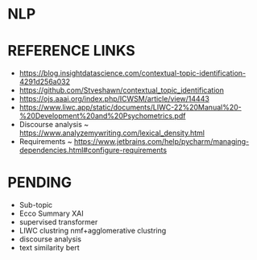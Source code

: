 # NLP
# REFERENCE LINKS
- https://blog.insightdatascience.com/contextual-topic-identification-4291d256a032
- https://github.com/Stveshawn/contextual_topic_identification
- https://ojs.aaai.org/index.php/ICWSM/article/view/14443
- https://www.liwc.app/static/documents/LIWC-22%20Manual%20-%20Development%20and%20Psychometrics.pdf
- Discourse analysis ~ https://www.analyzemywriting.com/lexical_density.html
- Requirements ~ https://www.jetbrains.com/help/pycharm/managing-dependencies.html#configure-requirements

# PENDING
- Sub-topic
- Ecco Summary XAI
- supervised transformer
- LIWC clustring nmf+agglomerative clustring
- discourse analysis
- text similarity bert
